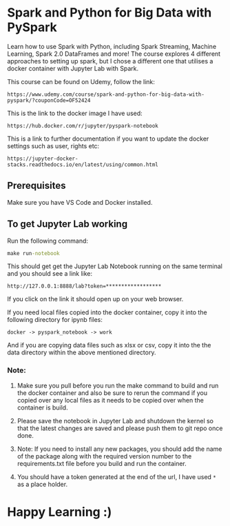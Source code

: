 # Spark and Python for Big Data with PySpark

Learn how to use Spark with Python, including Spark Streaming, Machine Learning, Spark 2.0 DataFrames and more! The course explores 4 different approaches to setting up spark, but I chose a different one that utilises a docker container with Jupyter Lab with Spark.

This course can be found on Udemy, follow the link:
```link
https://www.udemy.com/course/spark-and-python-for-big-data-with-pyspark/?couponCode=OF52424
```

This is the link to the docker image I have used:
```link
https://hub.docker.com/r/jupyter/pyspark-notebook
```

This is a link to further documentation if you want to update the docker settings such as user, rights etc:
```link
https://jupyter-docker-stacks.readthedocs.io/en/latest/using/common.html
```

## Prerequisites

Make sure you have VS Code and Docker installed.

## To get Jupyter Lab working

Run the following command:
```cmd
make run-notebook
```
This should get get the Jupyter Lab Notebook running on the same terminal and you should see a link like:
```link
http://127.0.0.1:8888/lab?token=******************
```

If you click on the link it should open up on your web browser. 

If you need local files copied into the docker container, copy it into the following directory for ipynb files:
```
docker -> pyspark_notebook -> work
```
And if you are copying data files such as xlsx or csv, copy it into the the data directory within the above mentioned directory.

### Note: 
1. Make sure you pull before you run the make command to build and run the docker container and also be sure to rerun the command if you copied over any local files as it needs to be copied over when the container is build.

2. Please save the notebook in Jupyter Lab and shutdown the kernel so that the latest changes are saved and please push them to git repo once done.

3. Note: If you need to install any new packages, you should add the name of the package along with the required version number to the requirements.txt file before you build and run the container.

4. You should have a token generated at the end of the url, I have used `*` as a place holder.   


# Happy Learning :)